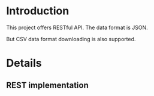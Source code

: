 # Introduction #

This project offers RESTful API. The data format is JSON.

But CSV data format downloading  is also supported.


# Details #


## REST implementation ##